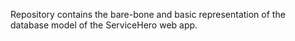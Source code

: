 Repository contains the bare-bone and basic representation of the database model of the ServiceHero web app.
